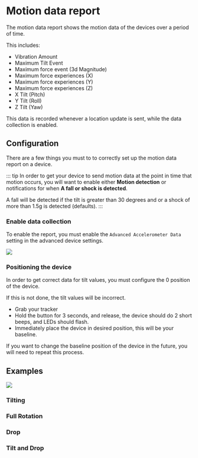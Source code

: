 # Motion data report

The motion data report shows the motion data of the devices over a period of time.

This includes:

 - Vibration Amount
 - Maximum Tilt Event
 - Maximum force event (3d Magnitude)
 - Maximum force experiences (X)
 - Maximum force experiences (Y)
 - Maximum force experiences (Z)
 - X Tilt (Pitch)
 - Y Tilt (Roll)
 - Z Tilt (Yaw)

This data is recorded whenever a location update is sent, while the data collection is enabled.

## Configuration

There are a few things you must to to correctly set up the motion data report on a device.

::: tip
In order to get your device to send motion data at the point in time that motion occurs, you will want to enable either **Motion detection** or notifications for when **A fall or shock is detected**.

A fall will be detected if the tilt is greater than 30 degrees and or a shock of more than 1.5g is detected (defaults).
:::

### Enable data collection

To enable the report, you must enable the `Advanced Accelerometer Data` setting in the advanced device settings.

![](https://i.imgur.com/a0GmMTN.png)

### Positioning the device

In order to get correct data for tilt values, you must configure the 0 position of the device.

If this is not done, the tilt values will be incorrect.

- Grab your tracker
- Hold the button for 3 seconds, and release, the device should do 2 short beeps, and LEDs should flash.
- Immediately place the device in desired position, this will be your baseline.

If you want to change the baseline position of the device in the future, you will need to repeat this process.

## Examples

![](https://i.imgur.com/8zOtUfm.png)

### Tilting

<v-row>
    <v-col class="d-flex child-flex" cols="6">
    <v-img src="https://i.imgur.com/tozxkKh.png" style="max-height:400px"></v-img>
    </v-col>
    <v-col class="d-flex child-flex" cols="6">
    <v-img src="https://i.imgur.com/AEdy391.png" style="max-height:400px"></v-img>
    </v-col>
</v-row>

### Full Rotation

<v-row>
    <v-col class="d-flex child-flex" cols="6">
    <v-img src="https://i.imgur.com/lQfejFG.png" style="max-height:400px"></v-img>
    </v-col>
    <v-col class="d-flex child-flex" cols="6">
    <v-img src="https://i.imgur.com/WsCxuqd.png" style="max-height:400px"></v-img>
    </v-col>
</v-row>

### Drop

<v-row>
    <v-col class="d-flex child-flex" cols="6">
    <v-img src="https://i.imgur.com/mWzM7tg.png" style="max-height:400px"></v-img>
    </v-col>
    <v-col class="d-flex child-flex" cols="6">
    <v-img src="https://i.imgur.com/65kXSME.png" style="max-height:400px"></v-img>
    </v-col>
</v-row>

### Tilt and Drop

<v-row>
    <v-col class="d-flex child-flex" cols="6">
    <v-img src="https://i.imgur.com/bHaInm2.png" style="max-height:400px"></v-img>
    </v-col>
    <v-col class="d-flex child-flex" cols="6">
    <v-img src="https://i.imgur.com/NG1jDYQ.png" style="max-height:400px"></v-img>
    </v-col>
</v-row>
